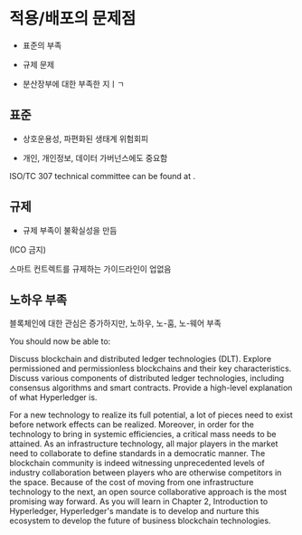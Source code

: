 # 적용/배포의 문제점

* 표준의 부족

* 규제 문제

* 분산장부에 대한 부족한 지ㅣㄱ

## 표준

* 상호운용성, 파편화된 생태계 위험회피

* 개인, 개인정보, 데이터 가버넌스에도 중요함

 ISO/TC 307 technical committee can be found at [](https://www.iso.org/committee/6266604.html).

## 규제

* 규제 부족이 불확실성을 만듬

(ICO 금지)

스마트 컨트렉트를 규제하는 가이드라인이 업없음

## 노하우 부족

블록체인에 대한 관심은 증가하지만, 노하우, 노-훔, 노-웨어 부족
[](https://coin.dance/stats/blockchain%20R)

You should now be able to:

Discuss blockchain and distributed ledger technologies (DLT).
Explore permissioned and permissionless blockchains and their key characteristics.
Discuss various components of distributed ledger technologies, including consensus algorithms and smart contracts.
Provide a high-level explanation of what Hyperledger is.

For a new technology to realize its full potential, a lot of pieces need to exist before network effects can be realized. Moreover, in order for the technology to bring in systemic efficiencies, a critical mass needs to be attained. As an infrastructure technology, all major players in the market need to collaborate to define standards in a democratic manner. The blockchain community is indeed witnessing unprecedented levels of industry collaboration between players who are otherwise competitors in the space. Because of the cost of moving from one infrastructure technology to the next, an open source collaborative approach is the most promising way forward. As you will learn in Chapter 2, Introduction to Hyperledger, Hyperledger's mandate is to develop and nurture this ecosystem to develop the future of business blockchain technologies.